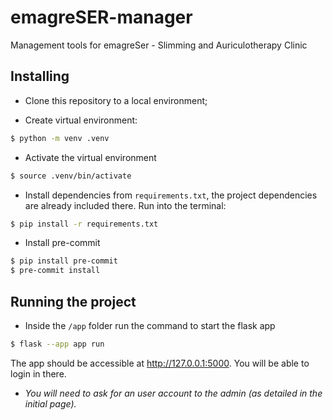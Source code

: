 # emagreSER-manager
Management tools for emagreSer - Slimming and Auriculotherapy Clinic

## Installing

- Clone this repository to a local environment;

- Create virtual environment:
```bash
$ python -m venv .venv
```

- Activate the virtual environment
```bash
$ source .venv/bin/activate
```

- Install dependencies from `requirements.txt`, the project dependencies are already included there. Run into the terminal:
```bash
$ pip install -r requirements.txt
```

- Install pre-commit
```bash
$ pip install pre-commit
$ pre-commit install
```

## Running the project

- Inside the `/app` folder run the command to start the flask app

```bash
$ flask --app app run
```

The app should be accessible at http://127.0.0.1:5000. You will be able to login in there.

- *You will need to ask for an user account to the admin (as detailed in the initial page).*

